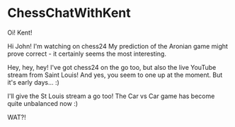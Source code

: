 # ChessChatWithKent

Oi! Kent!

Hi John!
I'm watching on chess24
My prediction of the Aronian game might prove correct - it certainly seems the most interesting.

Hey, hey, hey! I've got chess24 on the go too, but also the live YouTube stream from Saint Louis! And yes, you seem to one up at the moment. But it's early days... :)

I'll give the St Louis stream a go too! The Car vs Car game has become quite unbalanced now :)

WAT?!
